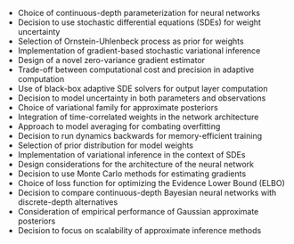 - Choice of continuous-depth parameterization for neural networks
- Decision to use stochastic differential equations (SDEs) for weight uncertainty
- Selection of Ornstein-Uhlenbeck process as prior for weights
- Implementation of gradient-based stochastic variational inference
- Design of a novel zero-variance gradient estimator
- Trade-off between computational cost and precision in adaptive computation
- Use of black-box adaptive SDE solvers for output layer computation
- Decision to model uncertainty in both parameters and observations
- Choice of variational family for approximate posteriors
- Integration of time-correlated weights in the network architecture
- Approach to model averaging for combating overfitting
- Decision to run dynamics backwards for memory-efficient training
- Selection of prior distribution for model weights
- Implementation of variational inference in the context of SDEs
- Design considerations for the architecture of the neural network
- Decision to use Monte Carlo methods for estimating gradients
- Choice of loss function for optimizing the Evidence Lower Bound (ELBO)
- Decision to compare continuous-depth Bayesian neural networks with discrete-depth alternatives
- Consideration of empirical performance of Gaussian approximate posteriors
- Decision to focus on scalability of approximate inference methods